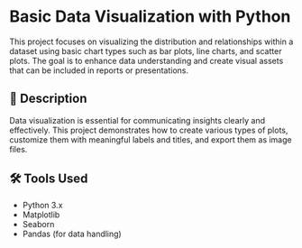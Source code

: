 # Basic Data Visualization with Python

This project focuses on visualizing the distribution and relationships within a dataset using basic chart types such as bar plots, line charts, and scatter plots. The goal is to enhance data understanding and create visual assets that can be included in reports or presentations.

## 📌 Description

Data visualization is essential for communicating insights clearly and effectively. This project demonstrates how to create various types of plots, customize them with meaningful labels and titles, and export them as image files.

## 🛠️ Tools Used

- Python 3.x
- Matplotlib
- Seaborn
- Pandas (for data handling)
